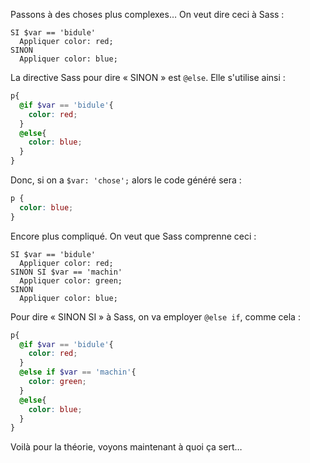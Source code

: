 Passons à des choses plus complexes… On veut dire ceci à Sass :
```text
SI $var == 'bidule'
  Appliquer color: red;
SINON
  Appliquer color: blue;
```
La directive Sass pour dire « SINON » est `@else`. Elle s'utilise ainsi :
```scss
p{
  @if $var == 'bidule'{
    color: red;
  }
  @else{
    color: blue;
  }
}
```
Donc, si on a `$var: 'chose';` alors le code généré sera :
```css
p {
  color: blue;
}
```

Encore plus compliqué. On veut que Sass comprenne ceci :
```text
SI $var == 'bidule'
  Appliquer color: red;
SINON SI $var == 'machin'
  Appliquer color: green;
SINON
  Appliquer color: blue;
```
Pour dire « SINON SI » à Sass, on va employer `@else if`, comme cela :
```scss
p{
  @if $var == 'bidule'{
    color: red;
  }
  @else if $var == 'machin'{
    color: green;
  }
  @else{
    color: blue;
  }
}
```
Voilà pour la théorie, voyons maintenant à quoi ça sert…